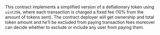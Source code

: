 This contract implements a simplified version of a deflationary token using `uint256`, where each transaction is charged a fixed fee (10% from the amount of tokens sent).
The contract deployer will get ownership and total token amount and he’ll be excluded from paying transaction fees moreover can decide whether to exclude or include any user from paying them.